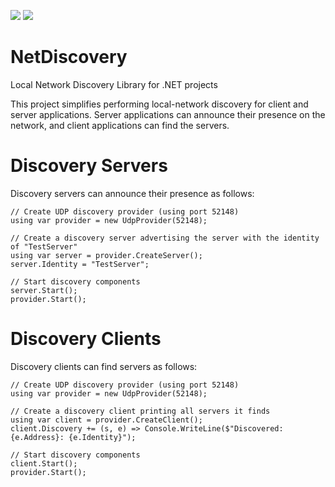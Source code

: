 ![](https://github.com/Malcolmnixon/NetDiscovery/workflows/dotnet-windows/badge.svg)
![](https://github.com/Malcolmnixon/NetDiscovery/workflows/dotnet-ubuntu/badge.svg)

# NetDiscovery
Local Network Discovery Library for .NET projects

This project simplifies performing local-network discovery for client and server applications. Server applications can announce their presence on the network, and client applications can find the servers.

# Discovery Servers
Discovery servers can announce their presence as follows:
~~~~
// Create UDP discovery provider (using port 52148)
using var provider = new UdpProvider(52148);

// Create a discovery server advertising the server with the identity of "TestServer"
using var server = provider.CreateServer();
server.Identity = "TestServer";

// Start discovery components
server.Start();
provider.Start();
~~~~

# Discovery Clients
Discovery clients can find servers as follows:
~~~~
// Create UDP discovery provider (using port 52148)
using var provider = new UdpProvider(52148);

// Create a discovery client printing all servers it finds
using var client = provider.CreateClient();
client.Discovery += (s, e) => Console.WriteLine($"Discovered: {e.Address}: {e.Identity}");

// Start discovery components
client.Start();
provider.Start();
~~~~
